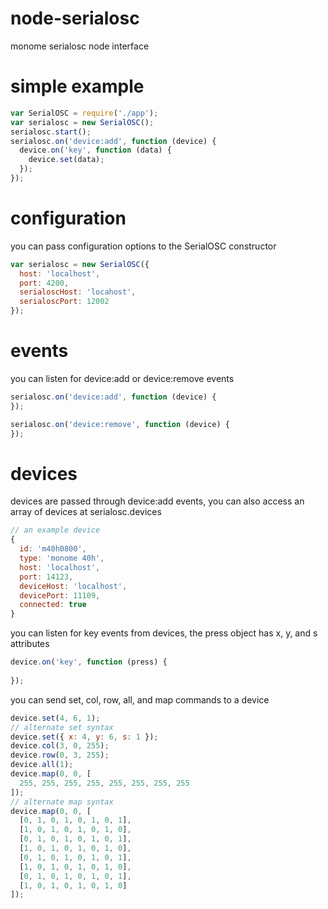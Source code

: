 node-serialosc
==============

monome serialosc node interface

# simple example

```javascript
var SerialOSC = require('./app');
var serialosc = new SerialOSC();
serialosc.start();
serialosc.on('device:add', function (device) {
  device.on('key', function (data) {
    device.set(data);
  });
});
```
# configuration

you can pass configuration options to the SerialOSC constructor

```javascript
var serialosc = new SerialOSC({
  host: 'localhost',
  port: 4200,
  serialoscHost: 'locahost',
  serialoscPort: 12002
});
```

# events

you can listen for device:add or device:remove events

```javascript
serialosc.on('device:add', function (device) {
});

serialosc.on('device:remove', function (device) {
});
```

# devices

devices are passed through device:add events, you can also access an array of devices at serialosc.devices

```javascript
// an example device
{
  id: 'm40h0800',
  type: 'monome 40h',
  host: 'localhost',
  port: 14123,
  deviceHost: 'localhost',
  devicePort: 11109,
  connected: true
}
```

you can listen for key events from devices, the press object has x, y, and s attributes


```javascript
device.on('key', function (press) {
  
});
```

you can send set, col, row, all, and map commands to a device


```javascript
device.set(4, 6, 1);
// alternate set syntax
device.set({ x: 4, y: 6, s: 1 });
device.col(3, 0, 255);
device.row(0, 3, 255);
device.all(1);
device.map(0, 0, [
  255, 255, 255, 255, 255, 255, 255, 255
]);
// alternate map syntax
device.map(0, 0, [
  [0, 1, 0, 1, 0, 1, 0, 1],
  [1, 0, 1, 0, 1, 0, 1, 0],
  [0, 1, 0, 1, 0, 1, 0, 1],
  [1, 0, 1, 0, 1, 0, 1, 0],
  [0, 1, 0, 1, 0, 1, 0, 1],
  [1, 0, 1, 0, 1, 0, 1, 0],
  [0, 1, 0, 1, 0, 1, 0, 1],
  [1, 0, 1, 0, 1, 0, 1, 0]
]);
```
